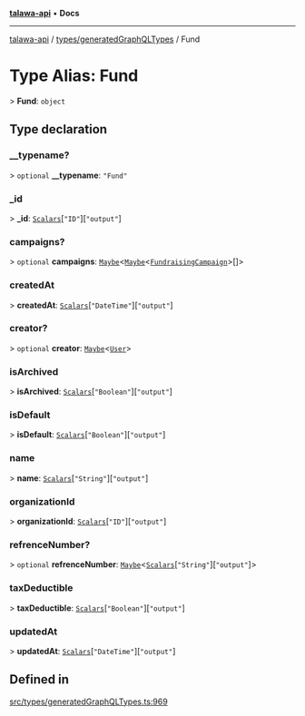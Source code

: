 [**talawa-api**](../../../README.md) • **Docs**

***

[talawa-api](../../../modules.md) / [types/generatedGraphQLTypes](../README.md) / Fund

# Type Alias: Fund

\> **Fund**: `object`

## Type declaration

### \_\_typename?

\> `optional` **\_\_typename**: `"Fund"`

### \_id

\> **\_id**: [`Scalars`](Scalars.md)\[`"ID"`\]\[`"output"`\]

### campaigns?

\> `optional` **campaigns**: [`Maybe`](Maybe.md)\<[`Maybe`](Maybe.md)\<[`FundraisingCampaign`](FundraisingCampaign.md)\>[]\>

### createdAt

\> **createdAt**: [`Scalars`](Scalars.md)\[`"DateTime"`\]\[`"output"`\]

### creator?

\> `optional` **creator**: [`Maybe`](Maybe.md)\<[`User`](User.md)\>

### isArchived

\> **isArchived**: [`Scalars`](Scalars.md)\[`"Boolean"`\]\[`"output"`\]

### isDefault

\> **isDefault**: [`Scalars`](Scalars.md)\[`"Boolean"`\]\[`"output"`\]

### name

\> **name**: [`Scalars`](Scalars.md)\[`"String"`\]\[`"output"`\]

### organizationId

\> **organizationId**: [`Scalars`](Scalars.md)\[`"ID"`\]\[`"output"`\]

### refrenceNumber?

\> `optional` **refrenceNumber**: [`Maybe`](Maybe.md)\<[`Scalars`](Scalars.md)\[`"String"`\]\[`"output"`\]\>

### taxDeductible

\> **taxDeductible**: [`Scalars`](Scalars.md)\[`"Boolean"`\]\[`"output"`\]

### updatedAt

\> **updatedAt**: [`Scalars`](Scalars.md)\[`"DateTime"`\]\[`"output"`\]

## Defined in

[src/types/generatedGraphQLTypes.ts:969](https://github.com/PalisadoesFoundation/talawa-api/blob/f4877b986932181336f42a7336754de05976cd97/src/types/generatedGraphQLTypes.ts#L969)
